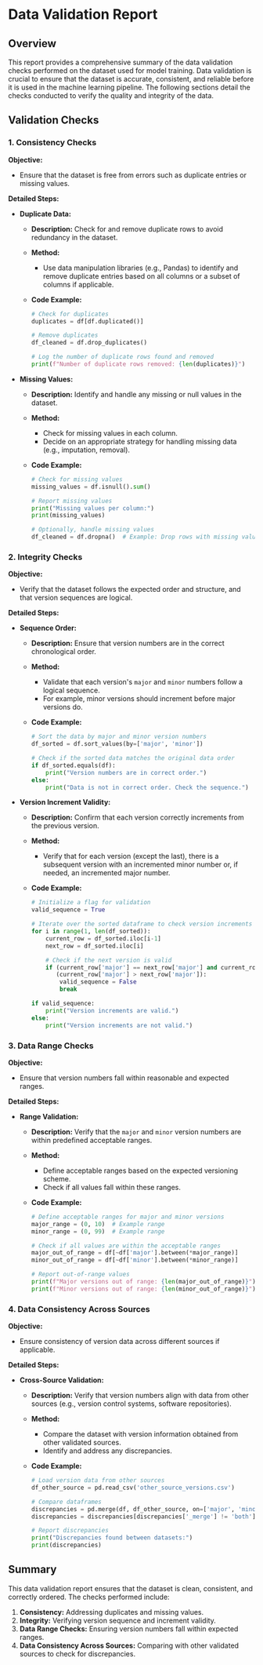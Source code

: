 # Data Validation Report

## Overview

This report provides a comprehensive summary of the data validation checks performed on the dataset used for model training. Data validation is crucial to ensure that the dataset is accurate, consistent, and reliable before it is used in the machine learning pipeline. The following sections detail the checks conducted to verify the quality and integrity of the data.

## Validation Checks

### 1. **Consistency Checks**

**Objective:**
- Ensure that the dataset is free from errors such as duplicate entries or missing values.

**Detailed Steps:**

- **Duplicate Data:**
  - **Description:** Check for and remove duplicate rows to avoid redundancy in the dataset.
  - **Method:**
    - Use data manipulation libraries (e.g., Pandas) to identify and remove duplicate entries based on all columns or a subset of columns if applicable.
  - **Code Example:**

    ```python
    # Check for duplicates
    duplicates = df[df.duplicated()]

    # Remove duplicates
    df_cleaned = df.drop_duplicates()

    # Log the number of duplicate rows found and removed
    print(f"Number of duplicate rows removed: {len(duplicates)}")
    ```

- **Missing Values:**
  - **Description:** Identify and handle any missing or null values in the dataset.
  - **Method:**
    - Check for missing values in each column.
    - Decide on an appropriate strategy for handling missing data (e.g., imputation, removal).
  - **Code Example:**

    ```python
    # Check for missing values
    missing_values = df.isnull().sum()

    # Report missing values
    print("Missing values per column:")
    print(missing_values)

    # Optionally, handle missing values
    df_cleaned = df.dropna()  # Example: Drop rows with missing values
    ```

### 2. **Integrity Checks**

**Objective:**
- Verify that the dataset follows the expected order and structure, and that version sequences are logical.

**Detailed Steps:**

- **Sequence Order:**
  - **Description:** Ensure that version numbers are in the correct chronological order.
  - **Method:**
    - Validate that each version's `major` and `minor` numbers follow a logical sequence.
    - For example, minor versions should increment before major versions do.
  - **Code Example:**

    ```python
    # Sort the data by major and minor version numbers
    df_sorted = df.sort_values(by=['major', 'minor'])

    # Check if the sorted data matches the original data order
    if df_sorted.equals(df):
        print("Version numbers are in correct order.")
    else:
        print("Data is not in correct order. Check the sequence.")
    ```

- **Version Increment Validity:**
  - **Description:** Confirm that each version correctly increments from the previous version.
  - **Method:**
    - Verify that for each version (except the last), there is a subsequent version with an incremented minor number or, if needed, an incremented major number.
  - **Code Example:**

    ```python
    # Initialize a flag for validation
    valid_sequence = True

    # Iterate over the sorted dataframe to check version increments
    for i in range(1, len(df_sorted)):
        current_row = df_sorted.iloc[i-1]
        next_row = df_sorted.iloc[i]

        # Check if the next version is valid
        if (current_row['major'] == next_row['major'] and current_row['minor'] >= next_row['minor']) or \
           (current_row['major'] > next_row['major']):
            valid_sequence = False
            break

    if valid_sequence:
        print("Version increments are valid.")
    else:
        print("Version increments are not valid.")
    ```

### 3. **Data Range Checks**

**Objective:**
- Ensure that version numbers fall within reasonable and expected ranges.

**Detailed Steps:**

- **Range Validation:**
  - **Description:** Verify that the `major` and `minor` version numbers are within predefined acceptable ranges.
  - **Method:**
    - Define acceptable ranges based on the expected versioning scheme.
    - Check if all values fall within these ranges.
  - **Code Example:**

    ```python
    # Define acceptable ranges for major and minor versions
    major_range = (0, 10)  # Example range
    minor_range = (0, 99)  # Example range

    # Check if all values are within the acceptable ranges
    major_out_of_range = df[~df['major'].between(*major_range)]
    minor_out_of_range = df[~df['minor'].between(*minor_range)]

    # Report out-of-range values
    print(f"Major versions out of range: {len(major_out_of_range)}")
    print(f"Minor versions out of range: {len(minor_out_of_range)}")
    ```

### 4. **Data Consistency Across Sources**

**Objective:**
- Ensure consistency of version data across different sources if applicable.

**Detailed Steps:**

- **Cross-Source Validation:**
  - **Description:** Verify that version numbers align with data from other sources (e.g., version control systems, software repositories).
  - **Method:**
    - Compare the dataset with version information obtained from other validated sources.
    - Identify and address any discrepancies.
  - **Code Example:**

    ```python
    # Load version data from other sources
    df_other_source = pd.read_csv('other_source_versions.csv')

    # Compare dataframes
    discrepancies = pd.merge(df, df_other_source, on=['major', 'minor'], how='outer', indicator=True)
    discrepancies = discrepancies[discrepancies['_merge'] != 'both']

    # Report discrepancies
    print("Discrepancies found between datasets:")
    print(discrepancies)
    ```

## Summary

This data validation report ensures that the dataset is clean, consistent, and correctly ordered. The checks performed include:

1. **Consistency:** Addressing duplicates and missing values.
2. **Integrity:** Verifying version sequence and increment validity.
3. **Data Range Checks:** Ensuring version numbers fall within expected ranges.
4. **Data Consistency Across Sources:** Comparing with other validated sources to check for discrepancies.
